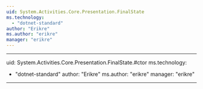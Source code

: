 ```yaml
---
uid: System.Activities.Core.Presentation.FinalState
ms.technology: 
  - "dotnet-standard"
author: "Erikre"
ms.author: "erikre"
manager: "erikre"
---
```


---
uid: System.Activities.Core.Presentation.FinalState.#ctor
ms.technology: 
  - "dotnet-standard"
author: "Erikre"
ms.author: "erikre"
manager: "erikre"
---
